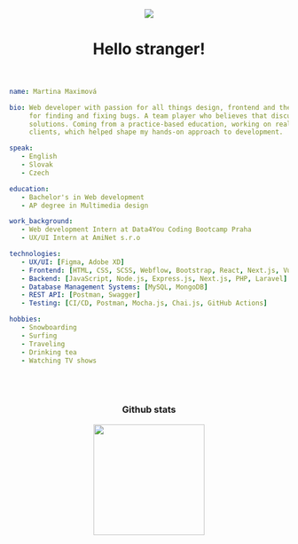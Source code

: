 <div margin="0" align="center">
   <img src="https://github.com/MartinaMax/MartinaMax/assets/93907331/d5f94593-acab-47d1-b8e8-2d5d5743d73d"></img>
</div>

<h1 align="center">Hello stranger! 
   <br><br> 
</h1>

```yaml
name: Martina Maximová

bio: Web developer with passion for all things design, frontend and the wonders of API with patience
     for finding and fixing bugs. A team player who believes that discussionshelp develop better
     solutions. Coming from a practice-based education, working on real-world projects with actual
     clients, which helped shape my hands-on approach to development.

speak:
   - English
   - Slovak
   - Czech

education: 
   - Bachelor's in Web development
   - AP degree in Multimedia design

work_background:
   - Web development Intern at Data4You Coding Bootcamp Praha
   - UX/UI Intern at AmiNet s.r.o

technologies:
   - UX/UI: [Figma, Adobe XD]
   - Frontend: [HTML, CSS, SCSS, Webflow, Bootstrap, React, Next.js, Vue.js]
   - Backend: [JavaScript, Node.js, Express.js, Next.js, PHP, Laravel]
   - Database Management Systems: [MySQL, MongoDB]
   - REST API: [Postman, Swagger]
   - Testing: [CI/CD, Postman, Mocha.js, Chai.js, GitHub Actions]

hobbies:
   - Snowboarding
   - Surfing
   - Traveling
   - Drinking tea
   - Watching TV shows
```
<br><br> 
 
<h3 align="center">Github stats</h3>
<div align="center" href="https://github.com/MartinaMax/github-readme-stats">
      <img height=200 align="center" src="https://github-readme-stats.vercel.app/api/top-langs/?username=MartinaMax&hide=c%23,powershell,Mathematica,Ruby,Objective-C,Objective-C%2b%2b,Cuda&title_color=f5ab00&text_color=ffffff&icon_color=61dafb&bg_color=20232a&langs_count=8&layout=compact&border_color=61dafb&hide_border=true&size_weight=0.5&count_weight=0.5" />
</div>

